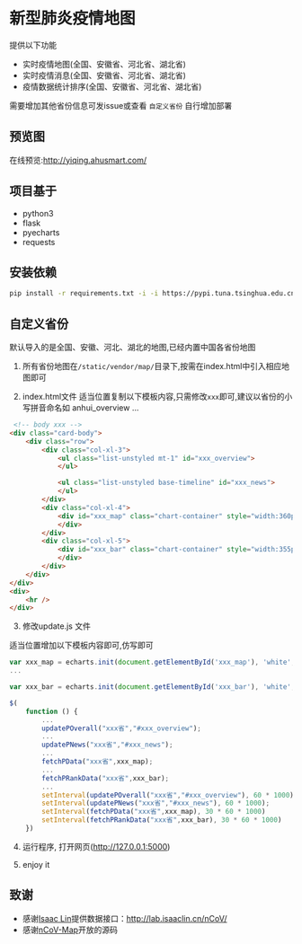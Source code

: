 # 新型肺炎疫情地图

提供以下功能

* 实时疫情地图(全国、安徽省、河北省、湖北省)
* 实时疫情消息(全国、安徽省、河北省、湖北省)
* 疫情数据统计排序(全国、安徽省、河北省、湖北省)

需要增加其他省份信息可发issue或查看 `自定义省份` 自行增加部署

## 预览图
在线预览:http://yiqing.ahusmart.com/

## 项目基于
* python3
* flask
* pyecharts
* requests

## 安装依赖

```bash
pip install -r requirements.txt -i -i https://pypi.tuna.tsinghua.edu.cn/simple
```

## 自定义省份

默认导入的是全国、安徽、河北、湖北的地图,已经内置中国各省份地图

1. 所有省份地图在`/static/vendor/map/`目录下,按需在index.html中引入相应地图即可

2. index.html文件
适当位置复制以下模板内容,只需修改`xxx`即可,建议以省份的小写拼音命名如 anhui_overview ...

```html
 <!-- body xxx --> 
<div class="card-body">
    <div class="row">
        <div class="col-xl-3">
            <ul class="list-unstyled mt-1" id="xxx_overview">
            </ul>

            <ul class="list-unstyled base-timeline" id="xxx_news">
            </ul>
        </div>
        <div class="col-xl-4">
            <div id="xxx_map" class="chart-container" style="width:360px; height:640px;">
            </div>
        </div>
        <div class="col-xl-5">
            <div id="xxx_bar" class="chart-container" style="width:355px; height:640px;" >
            </div>
        </div>
    </div>
</div>
<div>
    <hr />
</div>

```

3. 修改update.js 文件

适当位置增加以下模板内容即可,仿写即可

```javascript
var xxx_map = echarts.init(document.getElementById('xxx_map'), 'white', { renderer: 'canvas' });
...

var xxx_bar = echarts.init(document.getElementById('xxx_bar'), 'white', { renderer: 'canvas' });

$(
    function () {
        ...
        updatePOverall("xxx省","#xxx_overview");
        ...
        updatePNews("xxx省","#xxx_news");
        ...
        fetchPData("xxx省",xxx_map);
        ...
        fetchPRankData("xxx省",xxx_bar);
        ...
        setInterval(updatePOverall("xxx省","#xxx_overview"), 60 * 1000);
        setInterval(updatePNews("xxx省","#xxx_news"), 60 * 1000);
        setInterval(fetchPData("xxx省",xxx_map), 30 * 60 * 1000)
        setInterval(fetchPRankData("xxx省",xxx_bar), 30 * 60 * 1000)
    })

```

4.  运行程序, 打开网页(http://127.0.0.1:5000)

5. enjoy it



## 致谢

* 感谢[Isaac Lin](https://github.com/BlankerL)提供数据接口：<http://lab.isaaclin.cn/nCoV/>
* 感谢[nCoV-Map](https://github.com/sangyx/nCoV-Map)开放的源码